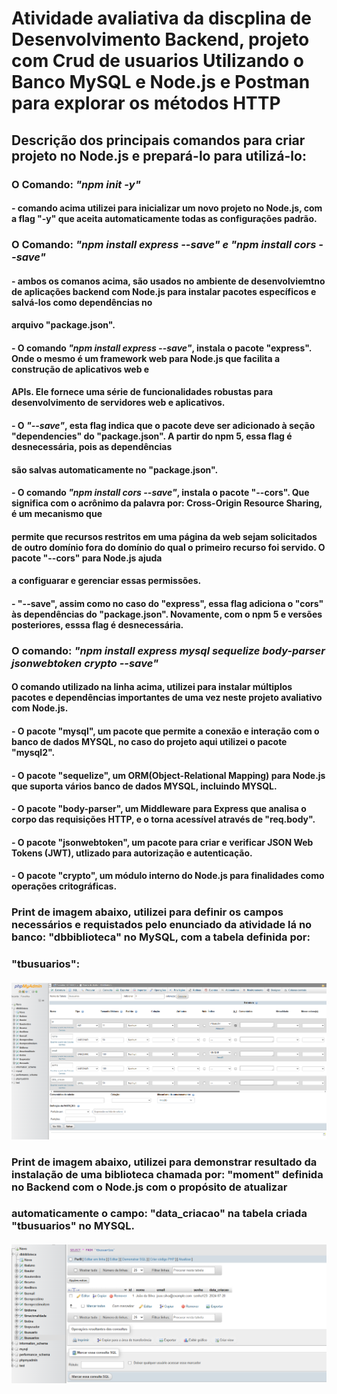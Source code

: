 # Atividade avaliativa da discplina de Desenvolvimento Backend, projeto com Crud de usuarios Utilizando o Banco MySQL e Node.js e Postman para explorar os métodos HTTP

## Descrição dos principais comandos para criar projeto no Node.js e prepará-lo para utilizá-lo:
### O Comando: ***"npm init -y"***
#### - comando acima utilizei para inicializar um novo projeto no Node.js, com a flag "-y" que aceita automaticamente todas as configurações padrão.

### O Comando: ***"npm install express --save" e "npm install cors --save"***
#### - ambos os comanos acima, são usados no ambiente de desenvolviemtno de aplicações backend com Node.js para instalar pacotes específicos e salvá-los como dependências no
####     arquivo "package.json".
#### - O comando ***"npm install express --save"***, instala o pacote "express". Onde o mesmo é um framework web para Node.js que facilita a construção de aplicativos web e 
####   APIs. Ele fornece uma série de funcionalidades robustas para desenvolvimento de servidores web e aplicativos. 
#### - O ***"--save"***, esta flag indica que o pacote deve ser adicionado à seção "dependencies" do "package.json". A partir do npm 5, essa flag é desnecessária, pois as dependências 
####   são salvas automaticamente no "package.json".

#### - O comando ***"npm install cors --save"***, instala o pacote "--cors". Que significa com o acrônimo da palavra por: Cross-Origin Resource Sharing, é um mecanismo que
####   permite que recursos restritos em uma página da web sejam solicitados de outro domínio fora do domínio do qual o primeiro recurso foi servido. O pacote "--cors" para Node.js ajuda 
####   a configuarar e gerenciar essas permissões.
#### - "--save", assim como no caso do "express", essa flag adiciona o "cors" às dependências do "package.json". Novamente, com o npm 5 e versões posteriores, esssa flag é desnecessária.

### O comando: ***"npm install express mysql sequelize body-parser jsonwebtoken crypto --save"***
#### O comando utilizado na linha acima, utilizei para instalar múltiplos pacotes e dependências importantes de uma vez neste projeto avaliativo com Node.js.
#### - O pacote "mysql", um pacote que permite a conexão e interação com o banco de dados MYSQL, no caso do projeto aqui utilizei o pacote "mysql2".
#### - O pacote "sequelize", um ORM(Object-Relational Mapping) para Node.js que suporta vários banco de dados MYSQL, incluindo MYSQL.
#### - O pacote "body-parser", um Middleware para Express que analisa o corpo das requisições HTTP, e o torna acessível através de "req.body".
#### - O pacote "jsonwebtoken", um pacote para criar e verificar JSON Web Tokens (JWT), utlizado para autorização e autenticação.
#### - O pacote "crypto", um módulo interno do Node.js para finalidades como operações critográficas.

### Print de imagem abaixo, utilizei para definir os campos necessários e requistados pelo enunciado da atividade lá no banco: "dbbiblioteca" no MySQL, com a tabela definida por: 
### "tbusuarios":
#### ![Campos definidos tabela - tbusuarios](print01_criacao_tabela_banco_mysql.PNG)

### Print de imagem abaixo, utilizei para demonstrar resultado da instalação de uma biblioteca chamada por: "moment" definida no Backend com o Node.js com o propósito de atualizar 
### automaticamente o campo: "data_criacao" na tabela criada "tbusuarios" no MYSQL.  
#### ![Campo "data_criacao" atulizado no usuario por Id 01](print_06_atualiz_data_campo__data_criacao_id01.PNG)
